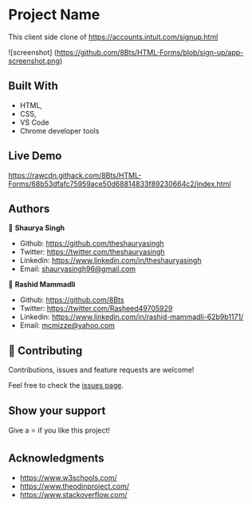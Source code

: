 # Project Name

This client side clone of https://accounts.intuit.com/signup.html

![screenshot] (https://github.com/8Bts/HTML-Forms/blob/sign-up/app-screenshot.png)

## Built With

- HTML,
- CSS,
- VS Code
- Chrome developer tools

## Live Demo

https://rawcdn.githack.com/8Bts/HTML-Forms/68b53dfafc75959ace50d68814833f89230664c2/index.html

## Authors

👤 **Shaurya Singh**

- Github:   https://github.com/theshauryasingh
- Twitter:  https://twitter.com/theshauryasingh
- Linkedin: https://www.linkedin.com/in/theshauryasingh
- Email:    shauryasingh96@gmail.com

👤 **Rashid Mammadli**

- Github:   https://github.com/8Bts
- Twitter:  https://twitter.com/Rasheed49705929
- Linkedin: https://www.linkedin.com/in/rashid-mammadli-62b9b1171/
- Email:    mcmizze@yahoo.com

## 🤝 Contributing

Contributions, issues and feature requests are welcome!

Feel free to check the [issues page](issues/).

## Show your support

Give a ⭐️ if you like this project!

## Acknowledgments

- https://www.w3schools.com/
- https://www.theodinproject.com/
- https://www.stackoverflow.com/

